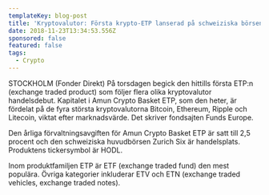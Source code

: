 ```yaml
---
templateKey: blog-post
title: 'Kryptovalutor: Första krypto-ETP lanserad på schweiziska börsen'
date: 2018-11-23T13:34:53.556Z
sponsored: false
featured: false
tags:
  - Crypto
---
```

STOCKHOLM (Fonder Direkt) På torsdagen begick den hittills första ETP:n (exchange traded product) som följer flera olika kryptovalutor handelsdebut. Kapitalet i Amun Crypto Basket ETP, som den heter, är fördelat på de fyra största kryptovalutorna Bitcoin, Ethereum, Ripple och Litecoin, viktat efter marknadsvärde. Det skriver fondsajten Funds Europe.

Den årliga förvaltningsavgiften för Amun Crypto Basket ETP är satt till 2,5 procent och den schweiziska huvudbörsen Zurich Six är handelsplats. Produktens tickersymbol är HODL.

Inom produktfamiljen ETP är ETF (exchange traded fund) den mest populära. Övriga kategorier inkluderar ETV och ETN (exchange traded vehicles, exchange traded notes).
